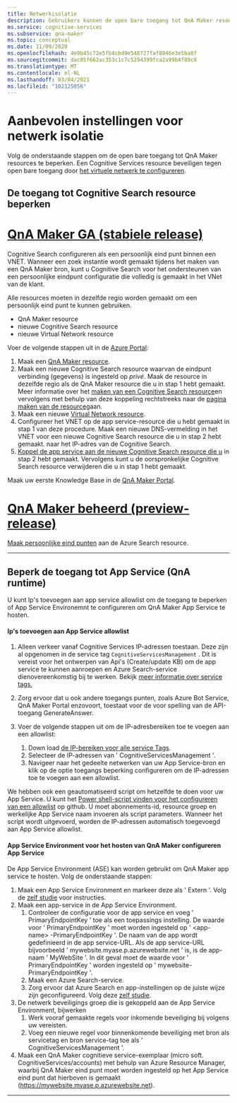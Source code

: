 ```yaml
---
title: Netwerkisolatie
description: Gebruikers kunnen de open bare toegang tot QnA Maker resources beperken.
ms.service: cognitive-services
ms.subservice: qna-maker
ms.topic: conceptual
ms.date: 11/09/2020
ms.openlocfilehash: 4e9b45c72e5fb4cbd9e548727faf8946e3e5ba8f
ms.sourcegitcommit: dac05f662ac353c1c7c5294399fca2a99b4f89c8
ms.translationtype: MT
ms.contentlocale: nl-NL
ms.lasthandoff: 03/04/2021
ms.locfileid: "102125056"
---
```

# <a name="recommended-settings-for-network-isolation"></a>Aanbevolen instellingen voor netwerk isolatie

Volg de onderstaande stappen om de open bare toegang tot QnA Maker resources te beperken. Een Cognitive Services resource beveiligen tegen open bare toegang door [het virtuele netwerk te configureren](../../cognitive-services-virtual-networks.md?tabs=portal).

## <a name="restrict-access-to-cognitive-search-resource"></a>De toegang tot Cognitive Search resource beperken

# <a name="qna-maker-ga-stable-release"></a>[QnA Maker GA (stabiele release)](#tab/v1)

Cognitive Search configureren als een persoonlijk eind punt binnen een VNET. Wanneer een zoek instantie wordt gemaakt tijdens het maken van een QnA Maker bron, kunt u Cognitive Search voor het ondersteunen van een persoonlijke eindpunt configuratie die volledig is gemaakt in het VNet van de klant.

Alle resources moeten in dezelfde regio worden gemaakt om een persoonlijk eind punt te kunnen gebruiken.

* QnA Maker resource
* nieuwe Cognitive Search resource
* nieuwe Virtual Network resource

Voer de volgende stappen uit in de [Azure Portal](https://portal.azure.com):

1. Maak een [QnA Maker resource](https://ms.portal.azure.com/#create/Microsoft.CognitiveServicesQnAMaker).
2. Maak een nieuwe Cognitive Search resource waarvan de eindpunt verbinding (gegevens) is ingesteld op _privé_. Maak de resource in dezelfde regio als de QnA Maker resource die u in stap 1 hebt gemaakt. Meer informatie over het [maken van een Cognitive Search resource](../../../search/search-create-service-portal.md)en vervolgens met behulp van deze koppeling rechtstreeks naar de [pagina maken van de resource](https://ms.portal.azure.com/#create/Microsoft.Search)gaan.
3. Maak een nieuwe [Virtual Network resource](https://ms.portal.azure.com/#create/Microsoft.VirtualNetwork-ARM).
4. Configureer het VNET op de app service-resource die u hebt gemaakt in stap 1 van deze procedure. Maak een nieuwe DNS-vermelding in het VNET voor een nieuwe Cognitive Search resource die u in stap 2 hebt gemaakt. naar het IP-adres van de Cognitive Search.
5. [Koppel de app service aan de nieuwe Cognitive Search resource die u](../how-to/set-up-qnamaker-service-azure.md) in stap 2 hebt gemaakt. Vervolgens kunt u de oorspronkelijke Cognitive Search resource verwijderen die u in stap 1 hebt gemaakt.
    
Maak uw eerste Knowledge Base in de [QnA Maker Portal](https://www.qnamaker.ai/).

#  <a name="qna-maker-managed-preview-release"></a>[QnA Maker beheerd (preview-release)](#tab/v2)

[Maak persoonlijke eind punten](../reference-private-endpoint.md) aan de Azure Search resource.

---

## <a name="restrict-access-to-app-service-qna-runtime"></a>Beperk de toegang tot App Service (QnA runtime)

U kunt Ip's toevoegen aan app service allowlist om de toegang te beperken of App Service Environemnt te configureren om QnA Maker App Service te hosten.

#### <a name="add-ips-to-app-service-allowlist"></a>Ip's toevoegen aan App Service allowlist

1. Alleen verkeer vanaf Cognitive Services IP-adressen toestaan. Deze zijn al opgenomen in de service tag `CognitiveServicesManagement` . Dit is vereist voor het ontwerpen van Api's (Create/update KB) om de app service te kunnen aanroepen en Azure Search-service dienovereenkomstig bij te werken. Bekijk [meer informatie over service tags.](../../../virtual-network/service-tags-overview.md)
2. Zorg ervoor dat u ook andere toegangs punten, zoals Azure Bot Service, QnA Maker Portal enzovoort, toestaat voor de voor spelling van de API-toegang GenerateAnswer.
3. Voer de volgende stappen uit om de IP-adresbereiken toe te voegen aan een allowlist:

   1. Down load [de IP-bereiken voor alle service Tags](https://www.microsoft.com/download/details.aspx?id=56519).
   2. Selecteer de IP-adressen van ' CognitiveServicesManagement '.
   3. Navigeer naar het gedeelte netwerken van uw App Service-bron en klik op de optie toegangs beperking configureren om de IP-adressen toe te voegen aan een allowlist.

We hebben ook een geautomatiseerd script om hetzelfde te doen voor uw App Service. U kunt het [Power shell-script vinden voor het configureren van een allowlist](https://github.com/pchoudhari/QnAMakerBackupRestore/blob/master/AddRestrictedIPAzureAppService.ps1) op github. U moet abonnements-id, resource groep en werkelijke App Service naam invoeren als script parameters. Wanneer het script wordt uitgevoerd, worden de IP-adressen automatisch toegevoegd aan App Service allowlist.

#### <a name="configure-app-service-environment-to-host-qna-maker-app-service"></a>App Service Environment voor het hosten van QnA Maker configureren App Service
    
De App Service Environment (ASE) kan worden gebruikt om QnA Maker app service te hosten. Volg de onderstaande stappen:

1. Maak een App Service Environment en markeer deze als ' Extern '. Volg de [zelf studie](../../../app-service/environment/create-external-ase.md) voor instructies.
2.  Maak een app-service in de App Service Environment.
    1. Controleer de configuratie voor de app service en voeg ' PrimaryEndpointKey ' toe als een toepassings instelling. De waarde voor ' PrimaryEndpointKey ' moet worden ingesteld op ' \<app-name\> -PrimaryEndpointKey '. De naam van de app wordt gedefinieerd in de app service-URL. Als de app service-URL bijvoorbeeld ' mywebsite.myase.p.azurewebsite.net ' is, is de app-naam ' MyWebSite '. In dit geval moet de waarde voor ' PrimaryEndpointKey ' worden ingesteld op ' mywebsite-PrimaryEndpointKey '.
    2. Maak een Azure Search-service.
    3. Zorg ervoor dat Azure Search en app-instellingen op de juiste wijze zijn geconfigureerd. 
          Volg deze [zelf studie](../reference-app-service.md?tabs=v1#app-service).
3.  De netwerk beveiligings groep die is gekoppeld aan de App Service Environment, bijwerken
    1. Werk vooraf gemaakte regels voor inkomende beveiliging bij volgens uw vereisten.
    2. Voeg een nieuwe regel voor binnenkomende beveiliging met bron als servicetag en bron service-tag toe als ' CognitiveServicesManagement '.
4.  Maak een QnA Maker cognitieve service-exemplaar (micro soft. CognitiveServices/accounts) met behulp van Azure Resource Manager, waarbij QnA Maker eind punt moet worden ingesteld op het App Service eind punt dat hierboven is gemaakt (https://mywebsite.myase.p.azurewebsite.net).
    
---
